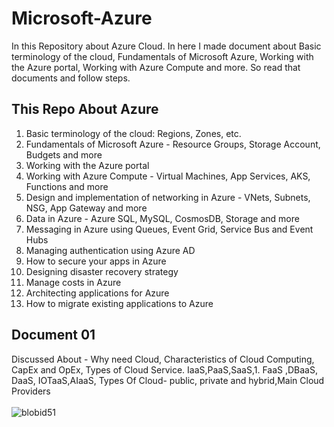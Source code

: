 # Microsoft-Azure
In this Repository about Azure Cloud. In here I made document about Basic terminology of the cloud, Fundamentals of Microsoft Azure, Working with the Azure portal, Working with Azure Compute and more. So read that documents and follow steps. 


## This Repo About Azure

1. Basic terminology of the cloud: Regions, Zones, etc.<br>
2. Fundamentals of Microsoft Azure - Resource Groups, Storage Account, Budgets and more
3. Working with the Azure portal
4. Working with Azure Compute - Virtual Machines, App Services, AKS, Functions and more
5. Design and implementation of networking in Azure - VNets, Subnets, NSG, App Gateway and more
6. Data in Azure - Azure SQL, MySQL, CosmosDB, Storage and more
7. Messaging in Azure using Queues, Event Grid, Service Bus and Event Hubs
8. Managing authentication using Azure AD
9. How to secure your apps in Azure
10. Designing disaster recovery strategy
11. Manage costs in Azure
12. Architecting applications for Azure
13. How to migrate existing applications to Azure

## Document 01

Discussed About - Why need Cloud, Characteristics of Cloud Computing, CapEx and OpEx, Types of Cloud Service. IaaS,PaaS,SaaS,1.	FaaS ,DBaaS, DaaS, IOTaaS,AIaaS, Types Of Cloud- public, private and hybrid,Main Cloud Providers 
<br> <br>
![blobid51](https://github.com/778569/Microsoft-Azure/assets/52319671/74eb2257-e44d-4b33-bab2-67595f219592)
